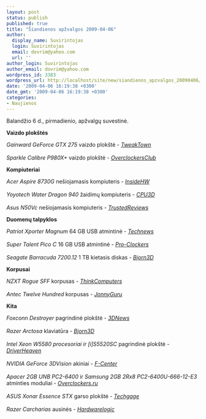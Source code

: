 ```yaml
---
layout: post
status: publish
published: true
title: "Šiandienos apžvalgos 2009-04-06"
author:
  display_name: Suvirintojas
  login: Suvirintojas
  email: dovrim@yahoo.com
  url: ''
author_login: Suvirintojas
author_email: dovrim@yahoo.com
wordpress_id: 3383
wordpress_url: http://localhost/site/new/siandienos_apzvalgos_20090406/
date: '2009-04-06 16:19:38 +0300'
date_gmt: '2009-04-06 16:19:38 +0300'
categories:
- Naujienos
---
```

<p>Balandžio 6 d., pirmadienio, apžvalgų suvestinė.</p>
<p><b>Vaizdo plokštės</b></p>
<p><i>Gainward GeForce GTX 275</i> vaizdo plokštė - <i><a class="ns" href="http://www.tweaktown.com/reviews/2707/gainward_geforce_gtx_275_graphics_card/index.html">TweakTown</a></i><br />
<br /><i>Sparkle Calibre P980X+</i> vaizdo plokštė - <i><a class="ns" href="http://www.overclockersclub.com/reviews/sparkle_calibre_p980x/">OverclockersClub</a></i></p>
<p><b>Kompiuteriai</b></p>
<p><i>Acer Aspire 8730G</i> nešiojamasis kompiuteris - <i><a class="ns" href="http://www.insidehw.com/Reviews/Notebooks/Acer-Aspire-8730G.html">InsideHW</a></i><br />
<br /><i>Yoyotech Water Dragon 940</i> žaidimų kompiuteris - <i><a class="ns" href="http://www.cpu3d.com/review/7535-1/yoyotech-water-dragon-940-gaming-system/introduction.html">CPU3D</a></i><br />
<br /><i>Asus N50Vc</i> nešiojamasis kompiuteris - <i><a class="ns" href="http://www.trustedreviews.com/notebooks/review/2009/04/06/Asus-N50Vc---15-4in-Blu-ray-Notebook/p1">TrustedReviews</a></i></p>
<p><b>Duomenų talpyklos</b></p>
<p><i>Patriot Xporter Magnum</i> 64 GB USB atmintinė - <i><a class="ns" href="http://www.technews.lt/naujiena/n/a/Patriot_Xporter_Magnum_64_GB_USB_atmintines_apzvalga.html">Technews</a></i><br />
<br /><i>Super Talent Pico C</i> 16 GB USB atmintinė - <i><a class="ns" href="http://www.pro-clockers.com/reviews/?id=155">Pro-Clockers</a></i><br />
<br /><i>Seagate Barracuda 7200.12</i> 1 TB kietasis diskas - <i><a class="ns" href="http://bjorn3d.com/read.php?cID=1526">Bjorn3D</a></i></p>
<p><b>Korpusai</b></p>
<p><i>NZXT Rogue SFF</i> korpusas - <i><a class="ns" href="http://www.thinkcomputers.org/index.php?x=reviews&id=954">ThinkComputers</a></i><br />
<br /><i>Antec Twelve Hundred</i> korpusas - <i><a class="ns" href="http://www.jonnyguru.com/modules.php?name=NDReviews&op=Story&reid=143">JonnyGuru</a></i></p>
<p><b>Kita</b></p>
<p><i>Foxconn Destroyer</i> pagrindinė plokštė - <i><a class="ns" href="http://www.3dnews.ru/motherboard/foxconn-destroyer_780a_sli/">3DNews</a></i><br />
<br /><i>Razer Arctosa</i> klaviatūra - <i><a class="ns" href="http://www.bjorn3d.com/read.php?cID=1525">Bjorn3D</a></i><br />
<br /><i>Intel Xeon W5580 procesoriai ir [i]S5520SC</i> pagrindinė plokštė - <i><a class="ns" href="http://www.driverheaven.net/reviews.php?reviewid=747">DriverHeaven</a></i><br />
<br /><i>NVIDIA GeForce 3DVision</i> akiniai - <i><a class="ns" href="http://www.fcenter.ru/online.shtml?articles/hardware/monitors/26378">F-Center</a></i><br />
<br /><i>Apacer 2GB UNB PC2-6400</i> ir <i>Samsung 2GB 2Rx8 PC2-6400U-666-12-E3</i> atminties moduliai - <i><a class="ns" href="http://www.overclockers.ru/lab/32637.shtml">Overclockers.ru</a></i><br />
<br /><i>ASUS Xonar Essence STX</i> garso plokštė - <i><a class="ns" href="http://techgage.com/article/asus_xonar_essence_stx/">Techgage</a></i><br />
<br /><i>Razer Carcharias</i> ausinės - <i><a class="ns" href="http://hardwarelogic.com/news/138/ARTICLE/6165/2009-04-06.html">Hardwarelogic</a></i><br /></p>

